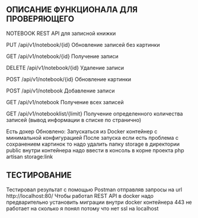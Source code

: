 
## ОПИСАНИЕ ФУНКЦИОНАЛА ДЛЯ ПРОВЕРЯЮЩЕГО

NOTEBOOK
REST API для записной книжки



PUT
/api/v1/notebook/{id}
Обновление записей без картинки



GET
/api/v1/notebook/{id}
Получение записи



DELETE
/api/v1/notebook/{id}
Удаление записи



POST
/api/v1/notebook/{id}
Обновление картинки



POST
/api/v1/notebook
Добавление записи



GET
/api/v1/notebook
Получение всех записей



GET
/api/v1/notebooklist/{limit}
Получение определенного количества записей (вывод информации в списке по странично)

Есть докер Обновлено: Запускаться из Docker контейнер с минимальной конфигурацией
После запуска если есть проблема с сохранением картинок то надо удалить папку storage в директории public внутри контейнера надо ввести в консоль в корне проекта php artisan storage:link

## ТЕСТИРОВАНИЕ

Тестировал результат с помощью Postman отправляв запросы на url http://localhost:80/
Чтобы работал REST API в docker надо предварительно установить миграции внутри docker контейнера
443 не работает на сколько я понял потому что нет ssl на localhost

